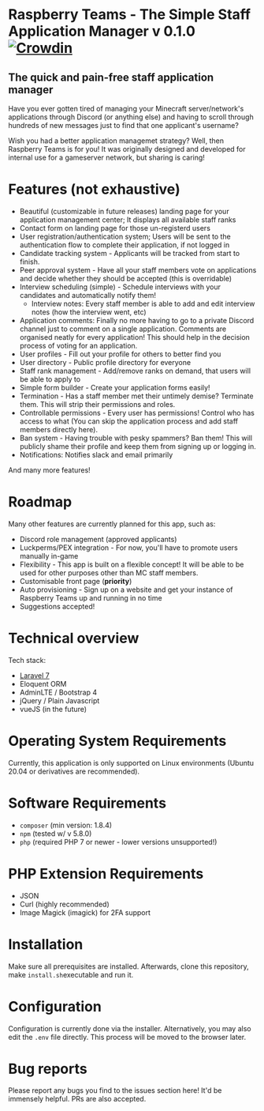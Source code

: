 # Raspberry Teams - The Simple Staff Application Manager v 0.1.0 [![Crowdin](https://badges.crowdin.net/raspberry-staff-manager/localized.svg)](https://crowdin.com/project/raspberry-staff-manager)
## The quick and pain-free staff application manager

Have you ever gotten tired of managing your Minecraft server/network's applications through Discord (or anything else) and having to scroll through hundreds of new messages just to find that one applicant's username?


Wish you had a better application managemet strategy? Well, then Raspberry Teams is for you! It was originally designed and developed for internal use for a gameserver network, but sharing is caring!


# Features (not exhaustive)
 - Beautiful (customizable in future releases) landing page for your application management center; It displays all available staff ranks
 - Contact form on landing page for those un-registerd users
 - User registration/authentication system; Users will be sent to the authentication flow to complete their application, if not logged in
 - Candidate tracking system - Applicants will be tracked from start to finish.
 - Peer approval system - Have all your staff members vote on applications and decide whether they should be accepted (this is overridable)
 - Interview scheduling (simple) - Schedule interviews with your candidates and automatically notify them!
   - Interview notes: Every staff member is able to add and edit interview notes (how the interview went, etc)
 - Application comments: Finally no more having to go to a private Discord channel just to comment on a single application. Comments are organised neatly for every application! This should help in the decision process of voting for an application.
 - User profiles - Fill out your profile for others to better find you
 - User directory - Public profile directory for everyone
 - Staff rank management - Add/remove ranks on demand, that users will be able to apply to
 - Simple form builder - Create your application forms easily!
 - Termination - Has a staff member met their untimely demise? Terminate them. This will strip their permissions and roles.
 - Controllable permissions - Every user has permissions! Control who has access to what (You can skip the application process and add staff members directly here).
 - Ban system - Having trouble with pesky spammers? Ban them! This will publicly shame their profile and keep them from signing up or logging in.
 - Notifications: Notifies slack and email primarily

 And many more features!

# Roadmap

Many other features are currently planned for this app, such as:
  - Discord role management (approved applicants)
  - Luckperms/PEX integration - For now, you'll have to promote users manually in-game
  - Flexibility - This app is built on a flexible concept! It will be able to be used for other purposes other than MC staff members.
  - Customisable front page (**priority**)
  - Auto provisioning - Sign up on a website and get your instance of Raspberry Teams up and running in no time
  - Suggestions accepted!


# Technical overview

Tech stack:
 - [Laravel 7](https://laravel.com/)
 - Eloquent ORM
 - AdminLTE / Bootstrap 4
 - jQuery / Plain Javascript
 - vueJS (in the future)

# Operating System Requirements

 Currently, this application is only supported on Linux environments (Ubuntu 20.04 or derivatives are recommended).

# Software Requirements
 - ``composer`` (min version: 1.8.4)
 - ``npm`` (tested w/ v 5.8.0)
 - ``php`` (required PHP 7 or newer - lower versions unsupported!)

 # PHP Extension Requirements

 - JSON
 - Curl (highly recommended)
 - Image Magick (imagick) for 2FA support

 # Installation

 Make sure all prerequisites are installed. Afterwards, clone this repository, make ``install.sh``executable and run it.

 # Configuration
Configuration is currently done via the installer. Alternatively, you may also edit the ``.env`` file directly.
This process will be moved to the browser later.

# Bug reports

Please report any bugs you find to the issues section here! It'd be immensely helpful. PRs are also accepted.
